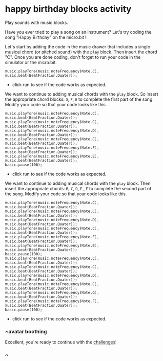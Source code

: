 # happy birthday blocks activity

Play sounds with music blocks. 

Have you ever tried to play a song on an instrument? Let's try coding the song "Happy Birthday" on the micro:bit !

Let's start by adding the code in the music drawer that includes a single musical chord (or pitched sound) with the `play` block. Then insert the chord "C". Once you are done coding, don't forget to run your code in the simulator or the micro:bit.

```blocks
music.playTone(music.noteFrequency(Note.C), music.beat(BeatFraction.Quater));
```

* click run to see if the code works as expected.

We want to continue to adding musical chords with the `play` block. So insert the appropriate chord blocks: `D`, `F`, `G` to complete the first part of the song. Modify your code so that your code looks like this.

```blocks
music.playTone(music.noteFrequency(Note.C), music.beat(BeatFraction.Quater));
music.playTone(music.noteFrequency(Note.C), music.beat(BeatFraction.Quater));
music.playTone(music.noteFrequency(Note.D), music.beat(BeatFraction.Quater));
music.playTone(music.noteFrequency(Note.C), music.beat(BeatFraction.Quater));
music.playTone(music.noteFrequency(Note.F), music.beat(BeatFraction.Quater));
music.playTone(music.noteFrequency(Note.E), music.beat(BeatFraction.Quater));
basic.pause(100);
```

* click run to see if the code works as expected.

We want to continue to adding musical chords with the `play` block. Then insert the appropriate chords: `B`, `C`, `D`, `E` , `F` to complete the second part of the song. Modify your code so that your code looks like this.

```blocks
music.playTone(music.noteFrequency(Note.C), music.beat(BeatFraction.Quater));
music.playTone(music.noteFrequency(Note.C), music.beat(BeatFraction.Quater));
music.playTone(music.noteFrequency(Note.D), music.beat(BeatFraction.Quater));
music.playTone(music.noteFrequency(Note.C), music.beat(BeatFraction.Quater));
music.playTone(music.noteFrequency(Note.F), music.beat(BeatFraction.Quater));
music.playTone(music.noteFrequency(Note.E), music.beat(BeatFraction.Quater));
basic.pause(100);
music.playTone(music.noteFrequency(Note.C), music.beat(BeatFraction.Quater));
music.playTone(music.noteFrequency(Note.C), music.beat(BeatFraction.Quater));
music.playTone(music.noteFrequency(Note.D), music.beat(BeatFraction.Quater));
music.playTone(music.noteFrequency(Note.C), music.beat(BeatFraction.Quater));
music.playTone(music.noteFrequency(Note.G), music.beat(BeatFraction.Quater));
music.playTone(music.noteFrequency(Note.F), music.beat(BeatFraction.Quater));
basic.pause(100);
```


* click run to see if the code works as expected.

### ~avatar boothing

Excellent, you're ready to continue with the [challenges](/lessons/happy-birthday/challenges)!

### ~

